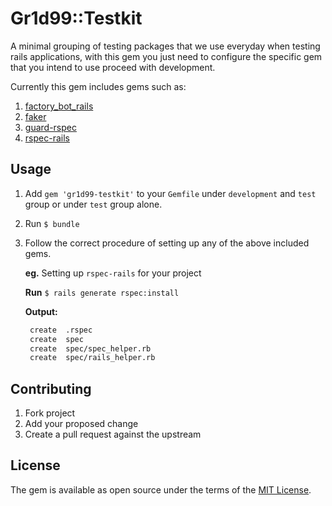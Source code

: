 # Gr1d99::Testkit
A minimal grouping of testing packages that we use everyday when testing rails applications, with this gem you just need to configure the specific gem that you intend to use proceed with development.

Currently this gem includes gems such as:
1. [factory_bot_rails](https://github.com/thoughtbot/factory_bot_rails)
2. [faker](https://github.com/faker-ruby/faker)
3. [guard-rspec](https://github.com/guard/guard-rspec/)
4. [rspec-rails](https://github.com/rspec/rspec-rails)

## Usage
1. Add `gem 'gr1d99-testkit'` to your `Gemfile` under `development` and `test` group or under `test` group alone.
2. Run `$ bundle`
3. Follow the correct procedure of setting up any of the above included gems.
   
   **eg.** Setting up `rspec-rails` for your project
   
   **Run** `$ rails generate rspec:install`
   
   **Output:**
   ```bash
    create  .rspec
    create  spec
    create  spec/spec_helper.rb
    create  spec/rails_helper.rb
   ```

## Contributing
1. Fork project
2. Add your proposed change
3. Create a pull request against the upstream


## License
The gem is available as open source under the terms of the [MIT License](https://opensource.org/licenses/MIT).

